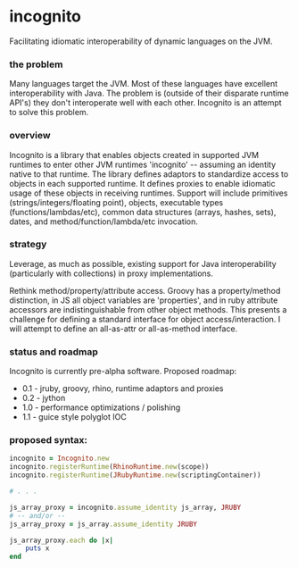 incognito
=========

Facilitating idiomatic interoperability of dynamic languages on the JVM.

### the problem
Many languages target the JVM.  Most of these languages have excellent interoperability with Java.  The problem is
(outside of their disparate runtime API's) they don't interoperate well with each other.  Incognito is an attempt to
solve this problem.

### overview
Incognito is a library that enables objects created in supported JVM runtimes to enter other JVM runtimes 'incognito'
-- assuming an identity native to that runtime.  The library defines adaptors to standardize access to objects in each
supported runtime.  It defines proxies to enable idiomatic usage of these objects in receiving runtimes. Support will
include primitives (strings/integers/floating point), objects, executable types (functions/lambdas/etc), common data structures
(arrays, hashes, sets), dates, and method/function/lambda/etc invocation.

### strategy
Leverage, as much as possible, existing support for Java interoperability (particularly with collections) in proxy
implementations.

Rethink method/property/attribute access.  Groovy has a property/method distinction, in JS all object variables are
'properties', and in ruby attribute accessors are indistinguishable from other object methods.  This presents a challenge
for defining a standard interface for object access/interaction.  I will attempt to define an all-as-attr or all-as-method
interface.

### status and roadmap
Incognito is currently pre-alpha software.  Proposed roadmap:
* 0.1 - jruby, groovy, rhino, runtime adaptors and proxies
* 0.2 - jython
* 1.0 - performance optimizations / polishing
* 1.1 - guice style polyglot IOC

### proposed syntax:
```ruby
incognito = Incognito.new
incognito.registerRuntime(RhinoRuntime.new(scope))
incognito.registerRuntime(JRubyRuntime.new(scriptingContainer))

# . . .

js_array_proxy = incognito.assume_identity js_array, JRUBY
# -- and/or --
js_array_proxy = js_array.assume_identity JRUBY

js_array_proxy.each do |x|
    puts x
end
```

